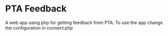# PTA Feedback
A web app using php for getting feedback from PTA. To use the app change the configuration in connect.php 
